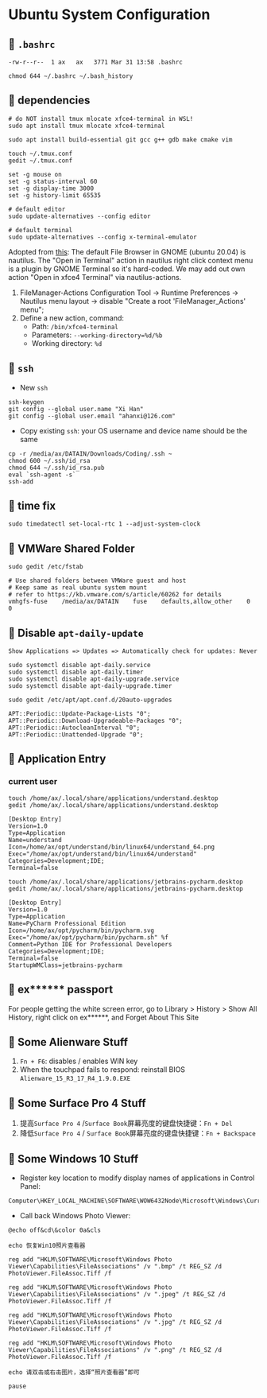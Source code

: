# Ubuntu System Configuration






## 🌱 `.bashrc` 

```
-rw-r--r--  1 ax   ax   3771 Mar 31 13:58 .bashrc
```

```
chmod 644 ~/.bashrc ~/.bash_history
```






## 🌱 dependencies

```
# do NOT install tmux mlocate xfce4-terminal in WSL! 
sudo apt install tmux mlocate xfce4-terminal

sudo apt install build-essential git gcc g++ gdb make cmake vim

touch ~/.tmux.conf
gedit ~/.tmux.conf

set -g mouse on
set -g status-interval 60
set -g display-time 3000
set -g history-limit 65535

# default editor
sudo update-alternatives --config editor

# default terminal 
sudo update-alternatives --config x-terminal-emulator
```

Adopted from [this](https://askubuntu.com/questions/76712/setting-nautilus-open-terminal-to-launch-terminator-rather-than-gnome-terminal):
The default File Browser in GNOME (ubuntu 20.04) is nautilus. 
The "Open in Terminal" action in nautilus right click context menu is a plugin by GNOME Terminal so it's hard-coded. 
We may add out own action "Open in xfce4 Terminal" via nautilus-actions. 

1. FileManager-Actions Configuration Tool -> Runtime Preferences -> Nautilus menu layout -> disable "Create a root 'FileManager_Actions' menu"; 
2. Define a new action, command: 
    - Path: `/bin/xfce4-terminal`
    - Parameters: `--working-directory=%d/%b`
    - Working directory: `%d`






## 🌱 `ssh`

- New `ssh`
```
ssh-keygen
git config --global user.name "Xi Han"
git config --global user.email "ahanxi@126.com"
```
- Copy existing `ssh`: your OS username and device name should be the same
```
cp -r /media/ax/DATAIN/Downloads/Coding/.ssh ~
chmod 600 ~/.ssh/id_rsa
chmod 644 ~/.ssh/id_rsa.pub
eval `ssh-agent -s`
ssh-add
```






## 🌱 time fix

```
sudo timedatectl set-local-rtc 1 --adjust-system-clock
```






## 🌱 VMWare Shared Folder

```
sudo gedit /etc/fstab

# Use shared folders between VMWare guest and host
# Keep same as real ubuntu system mount 
# refer to https://kb.vmware.com/s/article/60262 for details
vmhgfs-fuse    /media/ax/DATAIN    fuse    defaults,allow_other    0    0
```






## 🌱 Disable `apt-daily-update`

```
Show Applications => Updates => Automatically check for updates: Never

sudo systemctl disable apt-daily.service
sudo systemctl disable apt-daily.timer
sudo systemctl disable apt-daily-upgrade.service
sudo systemctl disable apt-daily-upgrade.timer

sudo gedit /etc/apt/apt.conf.d/20auto-upgrades

APT::Periodic::Update-Package-Lists "0";
APT::Periodic::Download-Upgradeable-Packages "0";
APT::Periodic::AutocleanInterval "0";
APT::Periodic::Unattended-Upgrade "0";
```






## 🌱 Application Entry

### current user

```    
touch /home/ax/.local/share/applications/understand.desktop
gedit /home/ax/.local/share/applications/understand.desktop

[Desktop Entry]
Version=1.0
Type=Application
Name=understand
Icon=/home/ax/opt/understand/bin/linux64/understand_64.png
Exec="/home/ax/opt/understand/bin/linux64/understand"
Categories=Development;IDE;
Terminal=false

touch /home/ax/.local/share/applications/jetbrains-pycharm.desktop
gedit /home/ax/.local/share/applications/jetbrains-pycharm.desktop

[Desktop Entry]
Version=1.0
Type=Application
Name=PyCharm Professional Edition
Icon=/home/ax/opt/pycharm/bin/pycharm.svg
Exec="/home/ax/opt/pycharm/bin/pycharm.sh" %f
Comment=Python IDE for Professional Developers
Categories=Development;IDE;
Terminal=false
StartupWMClass=jetbrains-pycharm
```






## 🌱 ex****** passport

For people getting the white screen error, go to Library > History > Show All History, right click on ex******, and Forget About This Site






## 🌱 Some Alienware Stuff

1. `Fn + F6`: disables / enables WIN key
2. When the touchpad fails to respond: reinstall BIOS `Alienware_15_R3_17_R4_1.9.0.EXE`






## 🌱 Some Surface Pro 4 Stuff

1. 提高`Surface Pro 4`  /`Surface Book`屏幕亮度的键盘快捷键：`Fn + Del`
2. 降低`Surface Pro 4` / `Surface Book`屏幕亮度的键盘快捷键：`Fn + Backspace`






## 🌱 Some Windows 10 Stuff

- Register key location to modify display names of applications in Control Panel: 
```
Computer\HKEY_LOCAL_MACHINE\SOFTWARE\WOW6432Node\Microsoft\Windows\CurrentVersion\Uninstall
```
- Call back Windows Photo Viewer: 
```
@echo off&cd\&color 0a&cls

echo 恢复Win10照片查看器

reg add "HKLM\SOFTWARE\Microsoft\Windows Photo Viewer\Capabilities\FileAssociations" /v ".bmp" /t REG_SZ /d PhotoViewer.FileAssoc.Tiff /f

reg add "HKLM\SOFTWARE\Microsoft\Windows Photo Viewer\Capabilities\FileAssociations" /v ".jpeg" /t REG_SZ /d PhotoViewer.FileAssoc.Tiff /f

reg add "HKLM\SOFTWARE\Microsoft\Windows Photo Viewer\Capabilities\FileAssociations" /v ".jpg" /t REG_SZ /d PhotoViewer.FileAssoc.Tiff /f

reg add "HKLM\SOFTWARE\Microsoft\Windows Photo Viewer\Capabilities\FileAssociations" /v ".png" /t REG_SZ /d PhotoViewer.FileAssoc.Tiff /f

echo 请双击或右击图片，选择“照片查看器”即可

pause
```